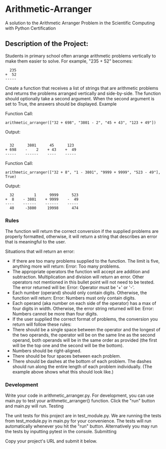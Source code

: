 # Arithmetic-Arranger
A solution to the Arithmetic Arranger Problem in the Scientific Computing with Python Certification


## Description of the Project:

Students in primary school often arrange arithmetic problems vertically to make them easier to solve. For example, "235 + 52" becomes:
```
  235
+  52
-----
```

Create a function that receives a list of strings that are arithmetic problems and returns the problems arranged vertically and side-by-side. The function should optionally take a second argument. When the second argument is set to True, the answers should be displayed.
Example

Function Call:

```
arithmetic_arranger(["32 + 698", "3801 - 2", "45 + 43", "123 + 49"])
```

Output:
 ```

   32      3801      45      123
+ 698    -    2    + 43    +  49
-----    ------    ----    -----
```

Function Call:

```
arithmetic_arranger(["32 + 8", "1 - 3801", "9999 + 9999", "523 - 49"], True)
```

Output:

```
  32         1      9999      523
+  8    - 3801    + 9999    -  49
----    ------    ------    -----
  40     -3800     19998      474
```

### Rules

The function will return the correct conversion if the supplied problems are properly formatted, otherwise, it will return a string that describes an error that is meaningful to the user.

Situations that will return an error:
- If there are too many problems supplied to the function. The limit is five, anything more will return: Error: Too many problems.
- The appropriate operators the function will accept are addition and subtraction. Multiplication and division will return an error. Other operators not mentioned in this bullet point will not need to be tested. The error returned will be: Error: Operator must be '+' or '-'.
- Each number (operand) should only contain digits. Otherwise, the function will return: Error: Numbers must only contain digits.
- Each operand (aka number on each side of the operator) has a max of four digits in width. Otherwise, the error string returned will be: Error: Numbers cannot be more than four digits.
- If the user supplied the correct format of problems, the conversion you return will follow these rules:
- There should be a single space between the operator and the longest of the two operands, the operator will be on the same line as the second operand, both operands will be in the same order as provided (the first will be the top one and the second will be the bottom).
- Numbers should be right-aligned.
- There should be four spaces between each problem.
- There should be dashes at the bottom of each problem. The dashes should run along the entire length of each problem individually. (The example above shows what this should look like.)

### Development

Write your code in arithmetic_arranger.py. For development, you can use main.py to test your arithmetic_arranger() function. Click the "run" button and main.py will run.
Testing

The unit tests for this project are in test_module.py. We are running the tests from test_module.py in main.py for your convenience. The tests will run automatically whenever you hit the "run" button. Alternatively you may run the tests by inputting pytest in the console.
Submitting

Copy your project's URL and submit it below.
